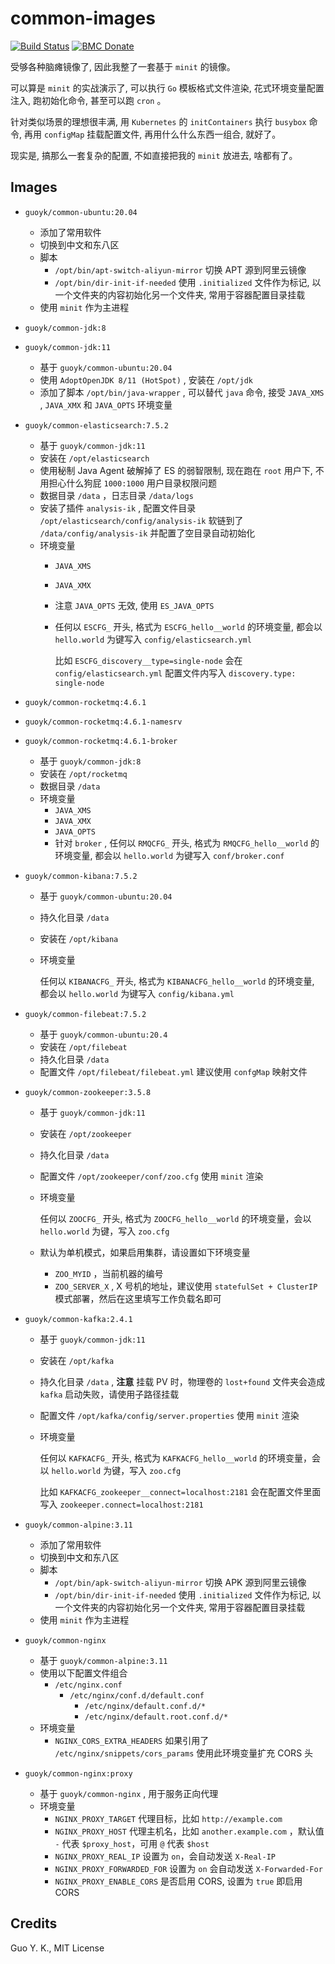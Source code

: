 # common-images

[![Build Status](https://travis-ci.org/guoyk93/common-images.svg?branch=master)](https://travis-ci.org/guoyk93/common-images)
[![BMC Donate](https://img.shields.io/badge/BMC-Donate-orange)](https://www.buymeacoffee.com/vFa5wfRq6)

受够各种脑瘫镜像了, 因此我整了一套基于 `minit` 的镜像。

可以算是 `minit` 的实战演示了, 可以执行 `Go` 模板格式文件渲染, 花式环境变量配置注入, 跑初始化命令, 甚至可以跑 `cron` 。

针对类似场景的理想很丰满, 用 `Kubernetes` 的 `initContainers` 执行 `busybox` 命令, 再用 `configMap` 挂载配置文件, 再用什么什么东西一组合, 就好了。

现实是, 搞那么一套复杂的配置, 不如直接把我的 `minit` 放进去, 啥都有了。

## Images

* `guoyk/common-ubuntu:20.04` 
  + 添加了常用软件
  + 切换到中文和东八区
  + 脚本
    - `/opt/bin/apt-switch-aliyun-mirror` 切换 APT 源到阿里云镜像
    - `/opt/bin/dir-init-if-needed` 使用 `.initialized` 文件作为标记, 以一个文件夹的内容初始化另一个文件夹, 常用于容器配置目录挂载
  + 使用 `minit` 作为主进程

* `guoyk/common-jdk:8` 
* `guoyk/common-jdk:11` 
  + 基于 `guoyk/common-ubuntu:20.04` 
  + 使用 `AdoptOpenJDK 8/11 (HotSpot)` , 安装在 `/opt/jdk` 
  + 添加了脚本 `/opt/bin/java-wrapper` , 可以替代 `java` 命令, 接受 `JAVA_XMS` , `JAVA_XMX` 和 `JAVA_OPTS` 环境变量

* `guoyk/common-elasticsearch:7.5.2` 
  + 基于 `guoyk/common-jdk:11` 
  + 安装在 `/opt/elasticsearch` 
  + 使用秘制 Java Agent 破解掉了 ES 的弱智限制, 现在跑在 `root` 用户下, 不用担心什么狗屁 `1000:1000` 用户目录权限问题
  + 数据目录 `/data` ，日志目录 `/data/logs` 
  + 安装了插件 `analysis-ik` , 配置文件目录 `/opt/elasticsearch/config/analysis-ik` 软链到了 `/data/config/analysis-ik` 并配置了空目录自动初始化
  + 环境变量
    - `JAVA_XMS` 
    - `JAVA_XMX` 
    - 注意 `JAVA_OPTS` 无效, 使用 `ES_JAVA_OPTS` 
    - 任何以 `ESCFG_` 开头, 格式为 `ESCFG_hello__world` 的环境变量, 都会以 `hello.world` 为键写入 `config/elasticsearch.yml` 

      比如 `ESCFG_discovery__type=single-node` 会在 `config/elasticsearch.yml` 配置文件内写入 `discovery.type: single-node` 

* `guoyk/common-rocketmq:4.6.1` 
* `guoyk/common-rocketmq:4.6.1-namesrv` 
* `guoyk/common-rocketmq:4.6.1-broker` 
  + 基于 `guoyk/common-jdk:8` 
  + 安装在 `/opt/rocketmq` 
  + 数据目录 `/data` 
  + 环境变量
    - `JAVA_XMS` 
    - `JAVA_XMX` 
    - `JAVA_OPTS` 
    - 针对 `broker` , 任何以 `RMQCFG_` 开头, 格式为 `RMQCFG_hello__world` 的环境变量, 都会以 `hello.world` 为键写入 `conf/broker.conf` 

* `guoyk/common-kibana:7.5.2` 
  + 基于 `guoyk/common-ubuntu:20.04` 
  + 持久化目录 `/data` 
  + 安装在 `/opt/kibana` 
  + 环境变量

    任何以 `KIBANACFG_` 开头, 格式为 `KIBANACFG_hello__world` 的环境变量, 都会以 `hello.world` 为键写入 `config/kibana.yml` 

* `guoyk/common-filebeat:7.5.2` 
  + 基于 `guoyk/common-ubuntu:20.4` 
  + 安装在 `/opt/filebeat` 
  + 持久化目录 `/data` 
  + 配置文件 `/opt/filebeat/filebeat.yml` 建议使用 `confgMap` 映射文件

* `guoyk/common-zookeeper:3.5.8` 
  + 基于 `guoyk/common-jdk:11` 
  + 安装在 `/opt/zookeeper` 
  + 持久化目录 `/data` 
  + 配置文件 `/opt/zookeeper/conf/zoo.cfg` 使用 `minit` 渲染
  + 环境变量

    任何以 `ZOOCFG_` 开头, 格式为 `ZOOCFG_hello__world` 的环境变量，会以 `hello.world` 为键，写入 `zoo.cfg` 

  + 默认为单机模式，如果启用集群，请设置如下环境变量
    - `ZOO_MYID` ，当前机器的编号
    - `ZOO_SERVER_X` , X 号机的地址，建议使用 `statefulSet + ClusterIP` 模式部署，然后在这里填写工作负载名即可

* `guoyk/common-kafka:2.4.1` 
  + 基于 `guoyk/common-jdk:11` 
  + 安装在 `/opt/kafka` 
  + 持久化目录 `/data` , **注意** 挂载 PV 时，物理卷的 `lost+found` 文件夹会造成 `kafka` 启动失败，请使用子路径挂载
  + 配置文件 `/opt/kafka/config/server.properties` 使用 `minit` 渲染
  + 环境变量

    任何以 `KAFKACFG_` 开头, 格式为 `KAFKACFG_hello__world` 的环境变量，会以 `hello.world` 为键，写入 `zoo.cfg` 

    比如 `KAFKACFG_zookeeper__connect=localhost:2181` 会在配置文件里面写入 `zookeeper.connect=localhost:2181` 

* `guoyk/common-alpine:3.11` 
  + 添加了常用软件
  + 切换到中文和东八区
  + 脚本
    - `/opt/bin/apk-switch-aliyun-mirror` 切换 APK 源到阿里云镜像
    - `/opt/bin/dir-init-if-needed` 使用 `.initialized` 文件作为标记, 以一个文件夹的内容初始化另一个文件夹, 常用于容器配置目录挂载
  + 使用 `minit` 作为主进程

* `guoyk/common-nginx` 
  + 基于 `guoyk/common-alpine:3.11` 
  + 使用以下配置文件组合
    - `/etc/nginx.conf` 
      - `/etc/nginx/conf.d/default.conf` 
        - `/etc/nginx/default.conf.d/*` 
        - `/etc/nginx/default.root.conf.d/*` 
  + 环境变量
    - `NGINX_CORS_EXTRA_HEADERS` 如果引用了 `/etc/nginx/snippets/cors_params` 使用此环境变量扩充 CORS 头

* `guoyk/common-nginx:proxy` 
  + 基于 `guoyk/common-nginx` , 用于服务正向代理
  + 环境变量
    - `NGINX_PROXY_TARGET` 代理目标，比如 `http://example.com` 
    - `NGINX_PROXY_HOST` 代理主机名，比如 `another.example.com` ，默认值 `-` 代表 `$proxy_host`，可用 `@` 代表 `$host`
    - `NGINX_PROXY_REAL_IP` 设置为 `on`，会自动发送 `X-Real-IP`
    - `NGINX_PROXY_FORWARDED_FOR` 设置为 `on` 会自动发送 `X-Forwarded-For`
    - `NGINX_PROXY_ENABLE_CORS` 是否启用 CORS, 设置为 `true` 即启用 CORS

## Credits

Guo Y. K., MIT License
